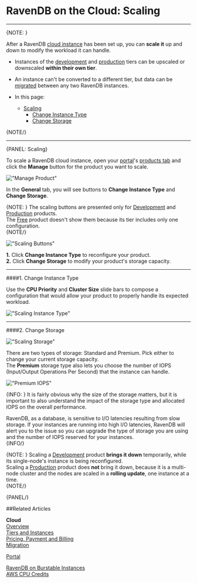 # RavenDB on the Cloud: Scaling
---

{NOTE: }

After a RavenDB [cloud instance](../cloud/cloud-instances) has been set up, you can **scale it** up and down to modify the 
workload it can handle.  

* Instances of the [development](../cloud/cloud-instances#a-development-cloud-server) and 
  [production](../cloud/cloud-instances#a-production-cloud-cluster) tiers can be upscaled 
  or downscaled **within their own tier**.  
* An instance can't be converted to a different tier, but data can be [migrated](cloud-migration) between any 
  two RavenDB instances.  

* In this page:  
  * [Scaling](../cloud/cloud-scaling#scaling)  
     - [Change Instance Type](../cloud/cloud-scaling#change-instance-type)  
     - [Change Storage](../cloud/cloud-scaling#change-storage)  

{NOTE/}

---

{PANEL: Scaling}

To scale a RavenDB cloud instance, open your [portal](../cloud/portal/cloud-portal)'s [products tab](../cloud/portal/cloud-portal-products-tab) 
and click the **Manage** button for the product you want to scale.  

!["Manage Product"](images/scaling-001-manage.png "Manage Product")  
  
In the **General** tab, you will see buttons to **Change Instance Type** and **Change Storage**.  

{NOTE: }
The scaling buttons are presented only for [Development](../cloud/cloud-instances#a-development-cloud-server) and 
[Production](../cloud/cloud-instances#a-production-cloud-cluster) products.  
The [Free](../cloud/cloud-instances#a-free-cloud-node) product doesn't show them because its tier includes only one configuration.  
{NOTE/}

!["Scaling Buttons"](images/scaling-002-buttons.png "Scaling Buttons")  

**1.** Click **Change Instance Type** to reconfigure your product.  
**2.** Click **Change Storage** to modify your product's storage capacity.  

---

####1. Change Instance Type  

Use the **CPU Priority** and **Cluster Size** slide bars to compose a configuration 
that would allow your product to properly handle its expected workload.  

!["Scaling Instance Type"](images/scaling-003-instance.png "Scaling Instance Type")  

  ---

####2. Change Storage  

!["Scaling Storage"](images/scaling-004-storage.png "Scaling Storage")  
  
There are two types of storage: Standard and Premium. Pick either to change your current storage capacity.  
The **Premium** storage type also lets you choose the number of IOPS (Input/Output Operations Per Second) that the instance can handle.  

!["Premium IOPS"](images/scaling-005-premium.png "Premium IOPS")  

{INFO: }
It is fairly obvious why the size of the storage matters, but it is important to also understand the impact 
of the storage type and allocated IOPS on the overall performance.  

RavenDB, as a database, is sensitive to I/O latencies resulting from slow storage. If your instances are running into 
high I/O latencies, RavenDB will alert you to the issue so you can upgrade the type of storage you are using and the 
number of IOPS reserved for your instances.  
{INFO/}


{NOTE: }
Scaling a [Development](../cloud/cloud-instances#a-development-cloud-server) product **brings it down** 
temporarily, while its single-node's instance is being reconfigured.  
Scaling a [Production](../cloud/cloud-instances#a-production-cloud-cluster) product does **not** bring it down, 
because it is a multi-node cluster and the nodes are scaled in a **rolling update**, one instance at a time.  
{NOTE/}

{PANEL/}

##Related Articles

**Cloud**  
[Overview](cloud-overview)  
[Tiers and Instances](cloud-instances)  
[Pricing, Payment and Billing](cloud-pricing-payment-billing)  
[Migration](cloud-migration)

  
[Portal](../cloud/portal/cloud-portal)  
  
[RavenDB on Burstable Instances](https://ayende.com/blog/187681-B/running-ravendb-on-burstable-cloud-instances)  
[AWS CPU Credits](https://docs.aws.amazon.com/AWSEC2/latest/UserGuide/burstable-credits-baseline-concepts.html)  
